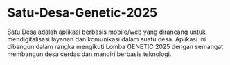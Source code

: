 # Satu-Desa-Genetic-2025
Satu Desa adalah aplikasi berbasis mobile/web yang dirancang untuk mendigitalisasi layanan dan komunikasi dalam suatu desa. Aplikasi ini dibangun dalam rangka mengikuti Lomba GENETIC 2025 dengan semangat membangun desa cerdas dan mandiri berbasis teknologi.
